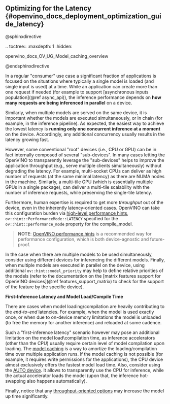 ## Optimizing for the Latency {#openvino_docs_deployment_optimization_guide_latency}

@sphinxdirective

.. toctree::
   :maxdepth: 1
   :hidden:

   openvino_docs_OV_UG_Model_caching_overview

@endsphinxdirective

In a regular "consumer" use case a significant fraction of applications is focused on the situations where typically a single model is loaded (and single input is used) at a time.
While an application can create more than one request if needed (for example to support [asynchronous inputs population](@ref async_api)), the inference performance depends on **how many requests are being inferenced in parallel** on a device.

Similarly, when multiple models are served on the same device, it is important whether the models are executed simultaneously, or in chain (for example, in the inference pipeline).
As expected, the easiest way to achieve the lowest latency is **running only one concurrent inference at a moment** on the device. Accordingly, any additional concurrency usually results in the latency growing fast.

However, some conventional "root" devices (i.e., CPU or GPU) can be in fact internally composed of several "sub-devices". In many cases letting the OpenVINO to transparently leverage the "sub-devices" helps to improve the application throughput (e.g., serve multiple clients simultaneously) without degrading the latency. For example, multi-socket CPUs can deliver as high number of requests (at the same minimal latency) as there are NUMA nodes in the machine. Similarly, a multi-tile GPU (which is essentially multiple GPUs in a single package), can deliver a multi-tile scalability with the number of inference requests, while preserving the single-tile latency.

Furthermore, human expertise is required to get more _throughput_ out of the device, even in the inherently latency-oriented cases. OpenVINO can take this configuration burden via [high-level performance hints](../OV_Runtime_UG/performance_hints.md), `ov::hint::PerformanceMode::LATENCY` specified for the `ov::hint::performance_mode` property for the compile_model.

> **NOTE**: [OpenVINO performance hints](../OV_Runtime_UG/performance_hints.md) is a recommended way for performance configuration, which is both device-agnostic and future-proof.

In the case when there are multiple models to be used simultaneously, consider using different devices for inferencing the different models. Finally, when multiple models are executed in parallel on the device, using additional `ov::hint::model_priority` may help to define relative priorities of the models (refer to the documentation on the [matrix features support for OpenVINO devices](@ref features_support_matrix) to check for the support of the feature by the specific device).

**First-Inference Latency and Model Load/Compile Time**

There are cases when model loading/compilation are heavily contributing to the _end-to-end_ latencies.
For example, when the model is used exactly once, or when due to on-device memory limitations the model is unloaded (to free the memory for another inference) and reloaded at some cadence.

Such a "first-inference latency" scenario however may pose an additional limitation on the model load\compilation time, as inference accelerators (other than the CPU) usually require certain level of model compilation upon loading.
The [model caching](../OV_Runtime_UG/Model_caching_overview.md) is a way to amortize the loading/compilation time over multiple application runs. If the model caching is not possible (for example, it requires write permissions for the applications), the CPU device almost exclusively offers the fastest model load time. Also, consider using the [AUTO device](../OV_Runtime_UG/auto_device_selection.md). It allows to transparently use the CPU for inference, while the actual accelerator loads the model (upon that, the inference hot-swapping also happens automatically).

Finally, notice that any [throughput-oriented options](./dldt_deployment_optimization_tput.md) may increase the model up time significantly.
